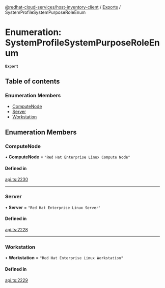 [@redhat-cloud-services/host-inventory-client](../README.md) / [Exports](../modules.md) / SystemProfileSystemPurposeRoleEnum

# Enumeration: SystemProfileSystemPurposeRoleEnum

**`Export`**

## Table of contents

### Enumeration Members

- [ComputeNode](SystemProfileSystemPurposeRoleEnum.md#computenode)
- [Server](SystemProfileSystemPurposeRoleEnum.md#server)
- [Workstation](SystemProfileSystemPurposeRoleEnum.md#workstation)

## Enumeration Members

### ComputeNode

• **ComputeNode** = ``"Red Hat Enterprise Linux Compute Node"``

#### Defined in

[api.ts:2230](https://github.com/RedHatInsights/javascript-clients/blob/master/packages/host-inventory/api.ts#L2230)

___

### Server

• **Server** = ``"Red Hat Enterprise Linux Server"``

#### Defined in

[api.ts:2228](https://github.com/RedHatInsights/javascript-clients/blob/master/packages/host-inventory/api.ts#L2228)

___

### Workstation

• **Workstation** = ``"Red Hat Enterprise Linux Workstation"``

#### Defined in

[api.ts:2229](https://github.com/RedHatInsights/javascript-clients/blob/master/packages/host-inventory/api.ts#L2229)
